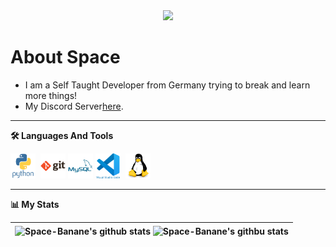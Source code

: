 <div align="center">
  <img src="https://cdn.reversed.dev/pictures/banner.png" height="300"/>
</div>

# About Space

-  I am a Self Taught Developer from Germany trying to break and learn more things!
-  My Discord Server[here]([https://discord.gg/dyqmYDgfsr](https://discord.gg/6DB4npnZEW)).
---
**🛠️ Languages And Tools**

<img src="https://github.com/devicons/devicon/blob/master/icons/python/python-original-wordmark.svg" title="Python" alt="Python" width="40" height="40"/>&nbsp;
<img src="https://github.com/devicons/devicon/blob/master/icons/git/git-original-wordmark.svg" title="Git" alt="Git" width="40" height="40"/>
<img src="https://github.com/devicons/devicon/blob/master/icons/mysql/mysql-plain-wordmark.svg" title="Git" alt="Git" width="40" height="40"/>
<img src="https://github.com/devicons/devicon/blob/master/icons/vscode/vscode-original-wordmark.svg" title="Visual Studio Code" alt="Visual Studio Code" width="40" height="40"/>&nbsp;
<img src="https://github.com/devicons/devicon/blob/master/icons/linux/linux-original.svg" title="Linux" alt="Linux " width="40" height="40"/>&nbsp;

---

**📊 My Stats**

| <img align="center" src="https://github-readme-stats.vercel.app/api?username=Space-Banane&show_icons=true&count-private=true&include_all_commits=true&theme=buefy&hide_border=true&hide=contribs" alt="Space-Banane's github stats" />  <img align="center" src="https://github-readme-stats.vercel.app/api/top-langs/?username=Space-Banane&layout=compact&count-private=true&include_all_commits=true&theme=buefy&hide_border=true" alt="Space-Banane's githbu stats" /> |
| -------------------------- |
